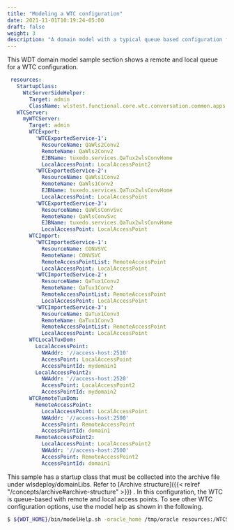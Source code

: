 ```yaml
---
title: "Modeling a WTC configuration"
date: 2021-11-01T10:19:24-05:00
draft: false
weight: 3
description: "A domain model with a typical queue based configuration for a WebLogic Tuxedo Connector."
---
```


This WDT domain model sample section shows a remote and local queue for a WTC configuration. 

```yaml
 resources:
   StartupClass:
     WtcServerSideHelper:
       Target: admin
       ClassName: wlstest.functional.core.wtc.conversation.common.apps.Helper.WtcServerSideHelperImpl
   WTCServer:
     myWTCServer:
       Target: admin
       WTCExport:
         'WTCExportedService-1':
           ResourceName: QaWls2Conv2
           RemoteName: QaWls2Conv2
           EJBName: tuxedo.services.QaTux2wlsConvHome
           LocalAccessPoint: LocalAccessPoint2
         'WTCExportedService-2':
           ResourceName: QaWls1Conv2
           RemoteName: QaWls1Conv2
           EJBName: tuxedo.services.QaTux2wlsConvHome
           LocalAccessPoint: LocalAccessPoint
         'WTCExportedService-3':
           ResourceName: QaWlsConvSvc
           RemoteName: QaWlsConvSvc
           EJBName: tuxedo.services.QaTux2wlsConvHome
           LocalAccessPoint: LocalAccessPoint
       WTCImport:
         'WTCImportedService-1':
           ResourceName: CONVSVC
           RemoteName: CONVSVC
           RemoteAccessPointList: RemoteAccessPoint
           LocalAccessPoint: LocalAccessPoint
         'WTCImportedService-2':
           ResourceName: QaTux1Conv2
           RemoteName: QaTux1Conv2
           RemoteAccessPointList: RemoteAccessPoint
           LocalAccessPoint: LocalAccessPoint
         'WTCImportedService-3':
           ResourceName: QaTux1Conv3
           RemoteName: QaTux1Conv3
           RemoteAccessPointList: RemoteAccessPoint
           LocalAccessPoint: LocalAccessPoint
       WTCLocalTuxDom:
         LocalAccessPoint:
           NWAddr: '//access-host:2510'
           AccessPoint: LocalAccessPoint
           AccessPointId: mydomain1
         LocalAccessPoint2:
           NWAddr: '//access-host:2520'
           AccessPoint: LocalAccessPoint2
           AccessPointId: mydomain2
       WTCRemoteTuxDom:
         RemoteAccessPoint:
           LocalAccessPoint: LocalAccessPoint
           NWAddr: '//access-host:2500'
           AccessPoint: RemoteAccessPoint
           AccessPointId: domain1
         RemoteAccessPoint2:
           LocalAccessPoint: LocalAccessPoint2
           NWAddr: '//access-host:2500'
           AccessPoint: RemoteAccessPoint2
           AccessPointId: domain1

```
This sample has a startup class that must be collected into the archive file under wlsdeploy/domainLibs. Refer to [Archive structure]({{< relref "/concepts/archive#archive-structure" >}}) .
In this configuration, the WTC is queue-based with remote and local access points. To see other WTC configuration options, use the model help as shown in the following.

```bash
$ ${WDT_HOME}/bin/modelHelp.sh -oracle_home /tmp/oracle resources:/WTCServer
```
